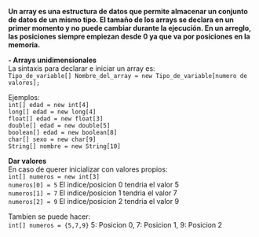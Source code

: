 **Un array es una estructura de datos que permite almacenar un conjunto de datos de un mismo tipo. 
El tamaño de los arrays se declara en un primer momento y no puede cambiar durante la ejecución. 
En un arreglo, las posiciones siempre empiezan desde 0 ya que va por posiciones en la memoria.**

**- Arrays unidimensionales**  
La sintaxis para declarar e iniciar un array es:  
``Tipo_de_variable[] Nombre_del_array = new Tipo_de_variable[numero de valores];``  

Ejemplos:  
``int[] edad = new int[4]``  
``long[] edad = new long[4]``  
``float[] edad = new float[3]``  
``double[] edad = new double[5]``  
``boolean[] edad = new boolean[8]``  
``char[] sexo = new char[9]``  
``String[] nombre = new String[10]``

**Dar valores**  
En caso de querer inicializar con valores propios:  
``int[] numeros = new int[3]``  
``numeros[0] = 5`` El indice/posicion 0 tendria el valor 5  
``numeros[1] = 7`` El indice/posicion 1 tendria el valor 7  
``numeros[2] = 9`` El indice/posicion 2 tendria el valor 9  

Tambien se puede hacer:  
``int[] numeros = {5,7,9}`` 5: Posicion 0, 7: Posicion 1, 9: Posicion 2
